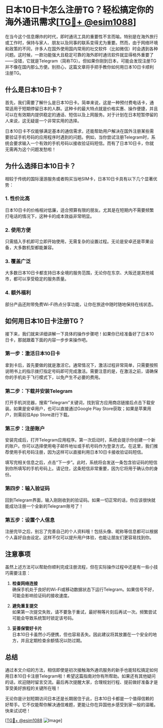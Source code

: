 # 日本10日卡怎么注册TG？轻松搞定你的海外通讯需求[[TG💪+ @esim1088](https://t.me/s/esim1088)]

在当今这个信息爆炸的时代，即时通讯工具的重要性不言而喻。特别是在海外旅行或工作时，保持与家人、朋友以及同事的联系变得尤为重要。然而，由于网络环境和政策的不同，许多人在国外使用国内常用的社交软件（比如微信）时会遇到各种问题。这时候，一款功能强大且稳定可靠的海外即时通讯软件就显得格外重要了——没错，它就是Telegram（简称TG）。但如果你刚到日本，可能会发现注册TG并不像在国内那么方便。别担心，这篇文章将手把手教你如何用日本10日卡顺利注册TG。

## 什么是日本10日卡？

首先，我们需要了解什么是日本10日卡。简单来说，这是一种预付费电话卡，通常适用于短期停留日本的人群。这种卡的最大特点就是价格实惠、操作便捷，并且可以在有效期内提供稳定的通话、短信以及上网服务。对于计划在日本短暂停留的人来说，这无疑是一个非常实用的选择。

日本10日卡不仅能够满足基本的通信需求，还能帮助用户解决在国外注册某些需要验证手机号码的应用程序时遇到的问题。例如，当你尝试注册Telegram时，系统会要求输入一个有效的手机号码以接收验证码短信。而有了日本10日卡，你就无需再为这个问题发愁啦！

## 为什么选择日本10日卡？

相较于传统的国际漫游服务或者购买当地SIM卡，日本10日卡具有以下几个显著优势：

### 1. **性价比高**
   日本10日卡的价格相对低廉，适合预算有限的朋友。尤其是在短期内不需要频繁打电话的情况下，这种卡的成本效益非常明显。

### 2. **使用方便**
   只需插入手机即可立即开始使用，无需复杂的设置过程。无论是安卓还是苹果设备，大多数机型都能兼容。

### 3. **覆盖广泛**
   大多数日本10日卡都支持日本全境的服务范围，无论你在东京、大阪还是其他城市，都可以享受稳定的服务质量。

### 4. **额外福利**
   部分产品还附带免费Wi-Fi热点分享功能，让你在旅途中随时随地保持在线状态。

## 如何用日本10日卡注册TG？

接下来，我们就来详细讲解一下具体的操作步骤吧！如果你已经准备好了日本10日卡，那就跟着下面的内容一步步来操作吧。

### 第一步：激活日本10日卡
拿到卡后，首先要做的就是激活它。通常情况下，激活过程非常简单，只需要按照说明书上的指示拨打指定号码即可完成激活。需要注意的是，在激活之前，请确保你的手机处于飞行模式下，以免产生不必要的费用。

### 第二步：下载并安装Telegram
打开手机浏览器，搜索“Telegram”关键词，找到官方应用商店链接后点击下载安装。如果是安卓用户，也可以直接通过Google Play Store获取；如果是苹果用户，则需前往App Store进行下载。

### 第三步：注册账户
安装完成后，打开Telegram应用程序。第一次启动时，系统会提示你创建一个新的账户。你可以选择使用电子邮件地址或手机号码作为登录方式。在这里，我们推荐使用手机号码注册，因为这样可以直接利用日本10日卡接收验证码短信。

填写完相关信息之后，点击“下一步”。此时，系统将会发送一条包含验证码的短信到你所填写的手机号码上。请记住，这条短信非常重要，因为它将用于确认你的身份。

### 第四步：输入验证码
回到Telegram界面，输入刚刚收到的验证码。如果一切正常的话，你应该很快就能成功注册一个全新的Telegram账号了！

### 第五步：设置个人信息
注册完毕之后，别忘了完善自己的个人资料哦！包括头像、昵称等信息都可以根据个人喜好自由设定。这样不仅可以提升用户体验，也能让朋友们更容易找到你。

## 注意事项

虽然上述方法可以帮助你顺利完成注册流程，但在实际操作过程中还是有一些小技巧需要注意：

1. **检查网络连接**  
   确保手机处于良好的Wi-Fi或移动数据状态下运行Telegram。如果信号不好，可能会影响验证码的接收速度。

2. **避免重复提交**  
   如果第一次提交失败，请不要急于重试，最好稍等片刻后再试一次。频繁尝试可能会导致系统暂时锁定该号码。

3. **妥善保管好卡片**  
   日本10日卡虽然小巧便携，但也容易丢失。因此建议将其放置在一个安全的地方，并且定期检查余额情况以防过期。

## 总结

通过本文介绍的方法，相信即使是初次接触海外通讯服务的新手也能轻松搞定如何用日本10日卡注册Telegram啦！希望这篇指南对你有所帮助。如果还有其他疑问的话，欢迎随时留言交流。最后再次提醒大家，合理规划行程、提前做好准备才是享受美好旅程的关键所在哦！

无论你是计划短期访问日本还是长期居住于此，日本10日卡都是一个值得信赖的好帮手。它不仅能帮你解决通信难题，更能让你在异国他乡感受到家一般的温暖。快来试试吧！

[[TG💪+ @esim1088](https://t.me/s/esim1088) ![Image](https://i.postimg.cc/4NQfJmqS/Snipaste-2025-05-13-00-14-12.png)]